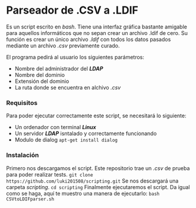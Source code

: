 # Parseador de .CSV a .LDIF

Es un script escrito en *bash*. Tiene una interfaz gráfica bastante amigable para aquellos informáticos que no sepan crear un archivo .ldif de cero. Su función es crear un único archivo *.ldif* con todos los datos pasados mediante un archivo *.csv* previamente curado.

El programa pedirá al usuario los siguientes parámetros:
  - Nombre del administrador del ***LDAP***
  - Nombre del dominio
  - Extensión del dominio
  - La ruta donde se encuentra en alchivo *.csv*

### Requisitos
Para poder ejecutar correctamente este script, se necesitará lo siguiente:
  - Un ordenador con terminal ***Linux***
  - Un servidor ***LDAP*** isntalado y correctamente funcionando
  - Modulo de dialog `apt-get install dialog`

### Instalación 
Primero nos descargamos el script. Este repositorio trae un *.csv* de prueba para poder realizar tests.
`git clone https://github.com/luki201508/scripting.git`
Se nos descargará una carpeta *scripting*.
`cd scripting`
Finalmente ejecutaremos el script. Da igual como se haga, aquí te muestro una manera de ejecutarlo:
`bash CSVtoLDIFparser.sh`
